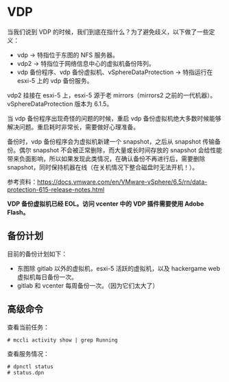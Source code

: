 # VDP

当我们说到 VDP 的时候，我们到底在指什么？为了避免歧义，以下做了一些定义：

- vdp -> 特指位于东图的 NFS 服务器。
- vdp2 -> 特指位于网络信息中心的虚拟机备份阵列。
- vdp 备份程序、vdp 备份虚拟机、vSphereDataProtection -> 特指运行在 esxi-5 上的 vdp 备份服务。

vdp2 挂接在 esxi-5 上，esxi-5 源于老 mirrors（mirrors2 之前的一代机器）。vSphereDataProtection 版本为 6.1.5。

当 vdp 备份程序出现奇怪的问题的时候，重启 vdp 备份虚拟机绝大多数时候能够解决问题。重启耗时非常长，需要做好心理准备。

备份时，vdp 备份程序会为虚拟机新建一个 snapshot，之后从 snapshot 传输备份。偶尔 snapshot 不会被正常删除，而大量或长时间存放的 snapshot 会给性能带来负面影响，所以如果发现此类情况，在确认备份不再进行后，需要删除 snapshot，同时保持机器在线（在关机情况下整合磁盘时无法开机！）。

参考资料：<https://docs.vmware.com/en/VMware-vSphere/6.5/rn/data-protection-615-release-notes.html>

**VDP 备份虚拟机已经 EOL。访问 vcenter 中的 VDP 插件需要使用 Adobe Flash。**

## 备份计划

目前的备份计划如下：

- 东图除 gitlab 以外的虚拟机，esxi-5 活跃的虚拟机，以及 hackergame web 虚拟机每日备份一次。
- gitlab 和 vcenter 每周备份一次。（因为它们太大了）

## 高级命令

查看当前任务：

```
# mccli activity show | grep Running
```

查看服务情况：

```
# dpnctl status
# status.dpn
```